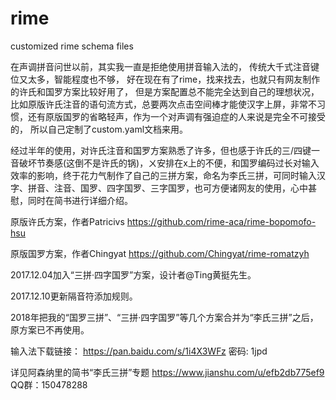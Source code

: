# rime
customized rime schema files

在声调拼音问世以前，其实我一直是拒绝使用拼音输入法的，
传统大千式注音键位又太多，智能程度也不够，
好在现在有了rime，找来找去，也就只有网友制作的许氏和国罗方案比较好用了，
但是方案配置总不能完全达到自己的理想状况，
比如原版许氏注音的语句流方式，总要两次点击空间棒才能使汉字上屏，非常不习惯，还有原版国罗的省略轻声，作为一个对声调有强迫症的人来说是完全不可接受的，
所以自己定制了custom.yaml文档来用。

经过半年的使用，对许氏注音和国罗方案熟悉了许多，但也感于许氏的三/四键一音破坏节奏感(这倒不是许氏的锅)，ㄨ安排在x上的不便，和国罗编码过长对输入效率的影响，终于花力气制作了自己的三拼方案，命名为李氏三拼，可同时输入汉字、拼音、注音、国罗、四字国罗、三字国罗，也可方便诸网友的使用，心中甚慰，同时在简书进行详细介绍。

原版许氏方案，作者Patricivs
https://github.com/rime-aca/rime-bopomofo-hsu

原版国罗方案，作者Chingyat
https://github.com/Chingyat/rime-romatzyh


2017.12.04加入“三拼·四字国罗”方案，设计者@Ting黄挺先生。

2017.12.10更新隔音符添加规则。

2018年把我的“国罗三拼”、“三拼·四字国罗”等几个方案合并为“李氏三拼”之后，原方案已不再使用。

输入法下载链接：
https://pan.baidu.com/s/1i4X3WFz 密码: 1jpd

详见阿森纳里的简书“李氏三拼”专题
https://www.jianshu.com/u/efb2db775ef9
QQ群：150478288
